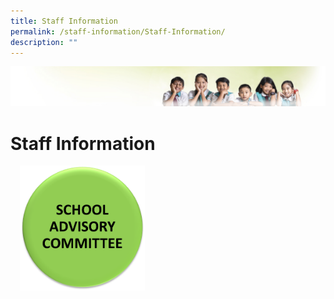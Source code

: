 ```yaml
---
title: Staff Information
permalink: /staff-information/Staff-Information/
description: ""
---
```

![](/images/Banner.jpg)

Staff Information
=================

<img src="/images/SchoolAdvisory.png" style="width:200px;height:200px;margin-left:15px;" align = "left">